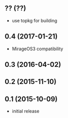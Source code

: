 ## ?? (??)

* use topkg for building

## 0.4 (2017-01-21)

* MirageOS3 compatibility

## 0.3 (2016-04-02)

## 0.2 (2015-11-10)

## 0.1 (2015-10-09)

* initial release